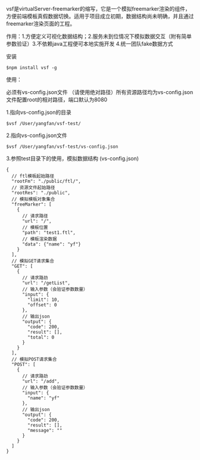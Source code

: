 vsf是virtualServer-freemarker的缩写，它是一个模拟freemarker渲染的组件，方便前端模板真假数据切换。适用于项目成立初期，数据结构尚未明确，并且通过freemarker渲染页面的工程。

作用：1.方便定义可视化数据结构；2.服务未到位情况下模拟数据交互（附有简单参数验证）3.不依赖java工程便可本地实施开发 4.统一团队fake数据方式 

安装

```
$npm install vsf -g
```

使用：

必须有vs-config.json文件 （请使用绝对路径）所有资源路径均为vs-config.json文件配置root的相对路径，端口默认为8080



1.指向vs-config.json的目录
```
$vsf /User/yangfan/vsf-test/
```
2.指向vs-config.json文件
```
$vsf /User/yangfan/vsf-test/vs-config.json
```
3.参照test目录下的使用，模拟数据结构  (vs-config.json) 

```
{ 
  // ftl模板起始路径
  "rootFm": "./public/ftl/",
  // 资源文件起始路径
  "rootRes": "./public",
  // 模拟模板对象集合
  "freeMarker": [
    {
      // 请求路径
      "url": "/",
      // 模板位置
      "path": "test1.ftl",
      // 模板渲染数据
      "data": {"name": "yf"}
    }
  ],
  // 模拟GET请求集合
  "GET": [
    {
      // 请求路劲
      "url": "/getList",
      // 输入参数（会验证参数数量）
      "input": {
        "limit": 10,
        "offset": 0
      },
      // 输出json
      "output": {
        "code": 200,
        "result": [],
        "total": 0
      }
    }
  ],
  // 模拟POST请求集合
  "POST": [
    {
      // 请求路劲
      "url": "/add",
      // 输入参数（会验证参数数量）
      "input": {
        "name": "yf"
      },
      // 输出json
      "output": {
        "code": 200,
        "result": [],
        "message": ""
      }
    }
  ]
}
```


